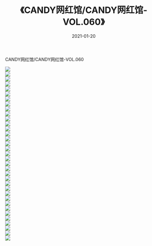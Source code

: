 ﻿---
layout: post
title:  《CANDY网红馆/CANDY网红馆-VOL.060》
date:   2021-01-20
img: http://pic.660000.xyz/1:/网络美图/2021/CANDY网红馆/CANDY网红馆-VOL.060/000.jpg
categories: [美女, 清纯, 唯美]
---

CANDY网红馆/CANDY网红馆-VOL.060

 ![](http://pic.660000.xyz/1:/网络美图/2021/CANDY网红馆/CANDY网红馆-VOL.060/001.jpg) <br>![](http://pic.660000.xyz/1:/网络美图/2021/CANDY网红馆/CANDY网红馆-VOL.060/002.jpg) <br>![](http://pic.660000.xyz/1:/网络美图/2021/CANDY网红馆/CANDY网红馆-VOL.060/003.jpg) <br>![](http://pic.660000.xyz/1:/网络美图/2021/CANDY网红馆/CANDY网红馆-VOL.060/004.jpg) <br>![](http://pic.660000.xyz/1:/网络美图/2021/CANDY网红馆/CANDY网红馆-VOL.060/005.jpg) <br>![](http://pic.660000.xyz/1:/网络美图/2021/CANDY网红馆/CANDY网红馆-VOL.060/006.jpg) <br>![](http://pic.660000.xyz/1:/网络美图/2021/CANDY网红馆/CANDY网红馆-VOL.060/007.jpg) <br>![](http://pic.660000.xyz/1:/网络美图/2021/CANDY网红馆/CANDY网红馆-VOL.060/008.jpg) <br>![](http://pic.660000.xyz/1:/网络美图/2021/CANDY网红馆/CANDY网红馆-VOL.060/009.jpg) <br>![](http://pic.660000.xyz/1:/网络美图/2021/CANDY网红馆/CANDY网红馆-VOL.060/010.jpg) <br>![](http://pic.660000.xyz/1:/网络美图/2021/CANDY网红馆/CANDY网红馆-VOL.060/011.jpg) <br>![](http://pic.660000.xyz/1:/网络美图/2021/CANDY网红馆/CANDY网红馆-VOL.060/012.jpg) <br>![](http://pic.660000.xyz/1:/网络美图/2021/CANDY网红馆/CANDY网红馆-VOL.060/013.jpg) <br>![](http://pic.660000.xyz/1:/网络美图/2021/CANDY网红馆/CANDY网红馆-VOL.060/014.jpg) <br>![](http://pic.660000.xyz/1:/网络美图/2021/CANDY网红馆/CANDY网红馆-VOL.060/015.jpg) <br>![](http://pic.660000.xyz/1:/网络美图/2021/CANDY网红馆/CANDY网红馆-VOL.060/016.jpg) <br>![](http://pic.660000.xyz/1:/网络美图/2021/CANDY网红馆/CANDY网红馆-VOL.060/017.jpg) <br>![](http://pic.660000.xyz/1:/网络美图/2021/CANDY网红馆/CANDY网红馆-VOL.060/018.jpg) <br>![](http://pic.660000.xyz/1:/网络美图/2021/CANDY网红馆/CANDY网红馆-VOL.060/019.jpg) <br>![](http://pic.660000.xyz/1:/网络美图/2021/CANDY网红馆/CANDY网红馆-VOL.060/020.jpg) <br>![](http://pic.660000.xyz/1:/网络美图/2021/CANDY网红馆/CANDY网红馆-VOL.060/021.jpg) <br>![](http://pic.660000.xyz/1:/网络美图/2021/CANDY网红馆/CANDY网红馆-VOL.060/022.jpg) <br>![](http://pic.660000.xyz/1:/网络美图/2021/CANDY网红馆/CANDY网红馆-VOL.060/023.jpg) <br>![](http://pic.660000.xyz/1:/网络美图/2021/CANDY网红馆/CANDY网红馆-VOL.060/024.jpg) <br>![](http://pic.660000.xyz/1:/网络美图/2021/CANDY网红馆/CANDY网红馆-VOL.060/025.jpg) <br>![](http://pic.660000.xyz/1:/网络美图/2021/CANDY网红馆/CANDY网红馆-VOL.060/026.jpg) <br>![](http://pic.660000.xyz/1:/网络美图/2021/CANDY网红馆/CANDY网红馆-VOL.060/027.jpg) <br>![](http://pic.660000.xyz/1:/网络美图/2021/CANDY网红馆/CANDY网红馆-VOL.060/028.jpg) <br>![](http://pic.660000.xyz/1:/网络美图/2021/CANDY网红馆/CANDY网红馆-VOL.060/029.jpg) <br>![](http://pic.660000.xyz/1:/网络美图/2021/CANDY网红馆/CANDY网红馆-VOL.060/030.jpg) <br>![](http://pic.660000.xyz/1:/网络美图/2021/CANDY网红馆/CANDY网红馆-VOL.060/031.jpg) <br>![](http://pic.660000.xyz/1:/网络美图/2021/CANDY网红馆/CANDY网红馆-VOL.060/032.jpg) <br>![](http://pic.660000.xyz/1:/网络美图/2021/CANDY网红馆/CANDY网红馆-VOL.060/033.jpg) <br>![](http://pic.660000.xyz/1:/网络美图/2021/CANDY网红馆/CANDY网红馆-VOL.060/034.jpg) <br>![](http://pic.660000.xyz/1:/网络美图/2021/CANDY网红馆/CANDY网红馆-VOL.060/035.jpg) <br>
